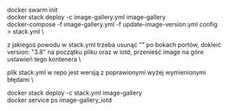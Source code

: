 docker swarm init \
docker stack deploy -c image-gallery.yml image-gallery \
docker-compose -f image-gallery.yml -f update-image-version.yml config > stack.yml \

z jakiegoś powodu w stack.yml trzeba usunąć "" po bokach portów, dokleić version: "3.8" na początku pliku oraz w iotd, przenieść image na góre ustawień tego kontenera \

plik stack.yml w repo jest wersją z poprawionymi wyżej wymienionymi błędami \

docker stack deploy -c stack.yml image-gallery \
docker service ps image-gallery_iotd